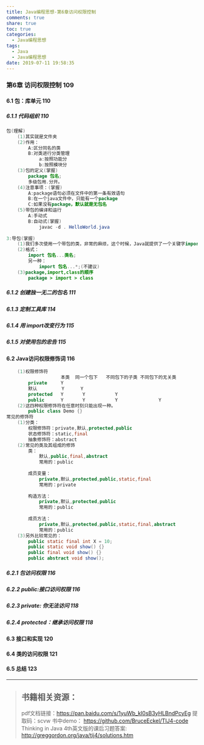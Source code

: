 ```yaml
---
title: Java编程思想-第6章访问权限控制
comments: true
share: true
toc: true
categories:
  - Java编程思想
tags:
  - Java
  - Java编程思想
date: 2019-07-11 19:58:35
---
```




### 第6章 访问权限控制 109
#### 6.1 包：库单元 110
##### 6.1.1 代码组织 110

```java
包(理解)
	(1)其实就是文件夹
	(2)作用：
		A:区分同名的类
		B:对类进行分类管理
			a:按照功能分
			b:按照模块分
	(3)包的定义(掌握)
		package 包名;
		多级包用.分开。
	(4)注意事项：(掌握)
		A:package语句必须在文件中的第一条有效语句
		B:在一个java文件中，只能有一个package
		C:如果没有package，默认就是无包名
	(5)带包的编译和运行
		A:手动式
		B:自动式(掌握)
			javac -d . HelloWorld.java
			
3:导包(掌握)
	(1)我们多次使用一个带包的类，非常的麻烦，这个时候，Java就提供了一个关键字import。
	(2)格式：
		import 包名...类名;
		另一种：
			import 包名...*;(不建议)
	(3)package,import,class的顺序
		package > import > class
```

##### 6.1.2 创建独一无二的包名 111
##### 6.1.3 定制工具库 114
##### 6.1.4 用 import改变行为 115
##### 6.1.5 对使用包的忠告 115
#### 6.2 Java访问权限修饰词 116

```java
	(1)权限修饰符
					本类	同一个包下	不同包下的子类	不同包下的无关类
		private		Y
		默认		   Y	  Y
		protected	Y		Y			Y
		public		Y		Y			Y				Y
	(2)这四种权限修饰符在任意时刻只能出现一种。
		public class Demo {}	
常见的修饰符
	(1)分类：
		权限修饰符：private,默认,protected,public
		状态修饰符：static,final
		抽象修饰符：abstract
	(2)常见的类及其组成的修饰
		类：
			默认,public,final,abstract
			常用的：public
		
		成员变量：
			private,默认,protected,public,static,final
			常用的：private
			
		构造方法：
			private,默认,protected,public
			常用的：public
		
		成员方法：
			private,默认,protected,public,static,final,abstract
			常用的：public
	(3)另外比较常见的：
		public static final int X = 10;
		public static void show() {}
		public final void show() {}
		public abstract void show();
```

##### 6.2.1 包访问权限 116
##### 6.2.2 public:接口访问权限 116
##### 6.2.3 private: 你无法访问 118
##### 6.2.4 protected：继承访问权限 118
#### 6.3 接口和实现 120
#### 6.4 类的访问权限 121
#### 6.5 总结 123

--------

> ## 书籍相关资源：
> 
> pdf文档链接：https://pan.baidu.com/s/1yuWb_kI0sB3yHLBndPcyEg 提取码：scvw 
> 书中demo： https://github.com/BruceEckel/TIJ4-code
>Thinking in Java 4th英文版的课后习题答案: http://greggordon.org/java/tij4/solutions.htm 